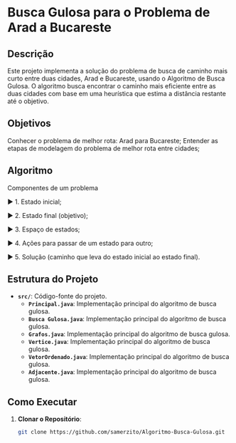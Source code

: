 # Busca Gulosa para o Problema de Arad a Bucareste

## Descrição

Este projeto implementa a solução do problema de busca de caminho mais curto entre duas cidades, Arad e Bucareste, usando o Algoritmo de Busca Gulosa. 
O algoritmo busca encontrar o caminho mais eficiente entre as duas cidades com base em uma heurística que estima a distância restante até o objetivo.

## Objetivos

Conhecer o problema de melhor rota: Arad para Bucareste; 
Entender as etapas de modelagem do problema de melhor rota entre cidades; 

## Algoritmo

Componentes de um problema 

► 1. Estado inicial; 

► 2. Estado final (objetivo); 

► 3. Espaço de estados; 

► 4. Ações para passar de um estado para outro; 

► 5. Solução (caminho que leva do estado inicial ao estado final).

## Estrutura do Projeto

- **`src/`**: Código-fonte do projeto.
	- **`Principal.java`**: Implementação principal do algoritmo de busca gulosa.
	- **`Busca Gulosa.java`**: Implementação principal do algoritmo de busca gulosa.
	- **`Grafos.java`**: Implementação principal do algoritmo de busca gulosa.
	- **`Vertice.java`**: Implementação principal do algoritmo de busca gulosa.
	- **`VetorOrdenado.java`**: Implementação principal do algoritmo de busca gulosa.
	- **`Adjacente.java`**: Implementação principal do algoritmo de busca gulosa.

## Como Executar

1. **Clonar o Repositório**:
   ```bash
   git clone https://github.com/samerzito/Algoritmo-Busca-Gulosa.git
